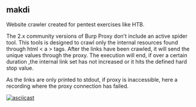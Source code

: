 ## makdi

Website crawler created for pentest exercises like HTB. 

The 2.x community versions of Burp Proxy don't include an active spider tool. This tools is designed to crawl only the internal resources found through html <  a > tags. After the links have been crawled, it will send the unique values through the proxy. The execution will end, if over a certain duration ,the internal link set has not increased or it hits the defined hard stop value.

As the links are only printed to stdout, if proxy is inaccessible, here a recording where the proxy connection has failed. 

[![asciicast](https://asciinema.org/a/CxEAxGxWLE7UlCbetQqRSOGOt.svg)](https://asciinema.org/a/CxEAxGxWLE7UlCbetQqRSOGOt)
